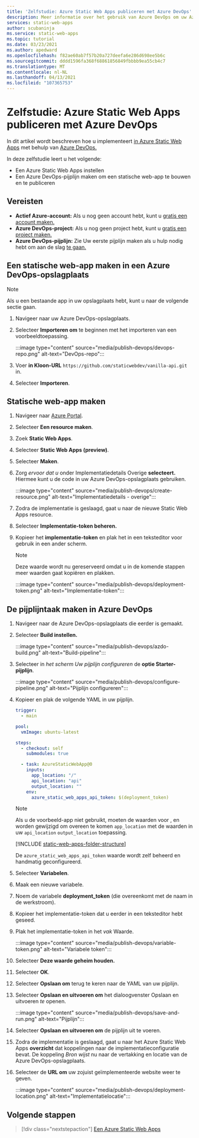 ```yaml
---
title: 'Zelfstudie: Azure Static Web Apps publiceren met Azure DevOps'
description: Meer informatie over het gebruik van Azure DevOps om uw Azure Static Web Apps.
services: static-web-apps
author: scubaninja
ms.service: static-web-apps
ms.topic: tutorial
ms.date: 03/23/2021
ms.author: apedward
ms.openlocfilehash: f82ae60ab7f57b20a727deefa6e286d698ee5b6c
ms.sourcegitcommit: dddd1596fa368f68861856849fbbbb9ea55cb4c7
ms.translationtype: MT
ms.contentlocale: nl-NL
ms.lasthandoff: 04/13/2021
ms.locfileid: "107365753"
---
```

# <a name="tutorial-publish-azure-static-web-apps-with-azure-devops"></a>Zelfstudie: Azure Static Web Apps publiceren met Azure DevOps

In dit artikel wordt beschreven hoe u implementeert [in Azure Static Web Apps](./overview.md) met behulp van [Azure DevOps.](https://dev.azure.com/)

In deze zelfstudie leert u het volgende:

- Een Azure Static Web Apps instellen
- Een Azure DevOps-pijplijn maken om een statische web-app te bouwen en te publiceren

## <a name="prerequisites"></a>Vereisten

- **Actief Azure-account:** Als u nog geen account hebt, kunt u [gratis een account maken.](https://azure.microsoft.com/free/)
- **Azure DevOps-project:** Als u nog geen project hebt, kunt u [gratis een project maken.](https://azure.microsoft.com/pricing/details/devops/azure-devops-services/)
- **Azure DevOps-pijplijn:** Zie Uw eerste pijplijn maken als u hulp nodig hebt om aan de slag [te gaan.](https://docs.microsoft.com/azure/devops/pipelines/create-first-pipeline?view=azure-devops&preserve-view=true)

## <a name="create-a-static-web-app-in-an-azure-devops-repository"></a>Een statische web-app maken in een Azure DevOps-opslagplaats

  > [!NOTE]
  > Als u een bestaande app in uw opslagplaats hebt, kunt u naar de volgende sectie gaan.

1. Navigeer naar uw Azure DevOps-opslagplaats.

1. Selecteer **Importeren om** te beginnen met het importeren van een voorbeeldtoepassing.
  
    :::image type="content" source="media/publish-devops/devops-repo.png" alt-text="DevOps-repo":::

1. Voer **in Kloon-URL** `https://github.com/staticwebdev/vanilla-api.git` in.

1. Selecteer **Importeren**.

## <a name="create-a-static-web-app"></a>Statische web-app maken

1. Navigeer naar [Azure Portal](https://portal.azure.com).

1. Selecteer **Een resource maken**.

1. Zoek **Static Web Apps**.

1. Selecteer **Static Web Apps (preview)**.

1. Selecteer **Maken**.

1. Zorg _ervoor dat u_ onder Implementatiedetails Overige **selecteert.** Hiermee kunt u de code in uw Azure DevOps-opslagplaats gebruiken.

    :::image type="content" source="media/publish-devops/create-resource.png" alt-text="Implementatiedetails - overige":::

1. Zodra de implementatie is geslaagd, gaat u naar de nieuwe Static Web Apps resource.

1. Selecteer **Implementatie-token beheren.**

1. Kopieer het **implementatie-token** en plak het in een teksteditor voor gebruik in een ander scherm.

    > [!NOTE]
    > Deze waarde wordt nu gereserveerd omdat u in de komende stappen meer waarden gaat kopiëren en plakken.

    :::image type="content" source="media/publish-devops/deployment-token.png" alt-text="Implementatie-token":::

## <a name="create-the-pipeline-task-in-azure-devops"></a>De pijplijntaak maken in Azure DevOps

1. Navigeer naar de Azure DevOps-opslagplaats die eerder is gemaakt.

1. Selecteer **Build instellen.**

    :::image type="content" source="media/publish-devops/azdo-build.png" alt-text="Build-pipeline":::

1. Selecteer in *het scherm Uw pijplijn configureren* de **optie Starter-pijplijn**.

    :::image type="content" source="media/publish-devops/configure-pipeline.png" alt-text="Pijplijn configureren":::

1. Kopieer en plak de volgende YAML in uw pijplijn.

    ```yaml
    trigger:
      - main
    
    pool:
      vmImage: ubuntu-latest
    
    steps:
      - checkout: self
        submodules: true

      - task: AzureStaticWebApp@0
        inputs:
          app_location: "/" 
          api_location: "api"
          output_location: ""
        env:
          azure_static_web_apps_api_token: $(deployment_token)
    ```

    > [!NOTE]
    > Als u de voorbeeld-app niet gebruikt, moeten de waarden voor , en worden gewijzigd om overeen te komen `app_location` met de waarden in uw `api_location` `output_location` toepassing.

    [!INCLUDE [static-web-apps-folder-structure](../../includes/static-web-apps-folder-structure.md)]

    De `azure_static_web_apps_api_token` waarde wordt zelf beheerd en handmatig geconfigureerd.

1. Selecteer **Variabelen**.

1. Maak een nieuwe variabele.

1. Noem de variabele **deployment_token** (die overeenkomt met de naam in de werkstroom).

1. Kopieer het implementatie-token dat u eerder in een teksteditor hebt geseed.

1. Plak het implementatie-token in het _vak_ Waarde.

    :::image type="content" source="media/publish-devops/variable-token.png" alt-text="Variabele token":::

1. Selecteer **Deze waarde geheim houden.**

1. Selecteer **OK**.

1. Selecteer **Opslaan om** terug te keren naar de YAML van uw pijplijn.

1. Selecteer **Opslaan en uitvoeren om** het dialoogvenster Opslaan en uitvoeren _te_ openen.

    :::image type="content" source="media/publish-devops/save-and-run.png" alt-text="Pijplijn":::

1. Selecteer **Opslaan en uitvoeren om** de pijplijn uit te voeren.

1. Zodra de implementatie is geslaagd, gaat u naar het Azure Static Web Apps **overzicht** dat koppelingen naar de implementatieconfiguratie bevat. De koppeling _Bron wijst_ nu naar de vertakking en locatie van de Azure DevOps-opslagplaats.

1. Selecteer de **URL om** uw zojuist geïmplementeerde website weer te geven.

    :::image type="content" source="media/publish-devops/deployment-location.png" alt-text="Implementatielocatie":::

## <a name="next-steps"></a>Volgende stappen

> [!div class="nextstepaction"]
> [Een Azure Static Web Apps](./configuration.md)
